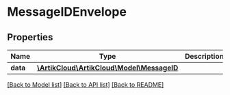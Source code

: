 # MessageIDEnvelope

## Properties
Name | Type | Description | Notes
------------ | ------------- | ------------- | -------------
**data** | [**\ArtikCloud\ArtikCloud\Model\MessageID**](MessageID.md) |  | [optional] 

[[Back to Model list]](../README.md#documentation-for-models) [[Back to API list]](../README.md#documentation-for-api-endpoints) [[Back to README]](../README.md)


